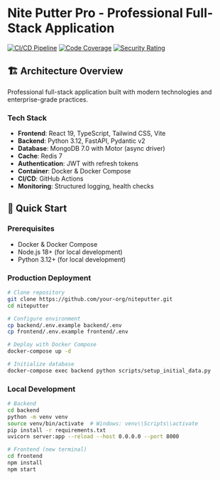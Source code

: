 # Nite Putter Pro - Professional Full-Stack Application

[![CI/CD Pipeline](https://github.com/your-org/niteputter/workflows/CI/badge.svg)](https://github.com/your-org/niteputter/actions)
[![Code Coverage](https://codecov.io/gh/your-org/niteputter/branch/main/graph/badge.svg)](https://codecov.io/gh/your-org/niteputter)
[![Security Rating](https://sonarcloud.io/api/project_badges/measure?project=niteputter&metric=security_rating)](https://sonarcloud.io/dashboard?id=niteputter)

## 🏗️ Architecture Overview

Professional full-stack application built with modern technologies and enterprise-grade practices.

### Tech Stack
- **Frontend**: React 19, TypeScript, Tailwind CSS, Vite
- **Backend**: Python 3.12, FastAPI, Pydantic v2
- **Database**: MongoDB 7.0 with Motor (async driver)
- **Cache**: Redis 7
- **Authentication**: JWT with refresh tokens
- **Container**: Docker & Docker Compose
- **CI/CD**: GitHub Actions
- **Monitoring**: Structured logging, health checks

## 🚀 Quick Start

### Prerequisites
- Docker & Docker Compose
- Node.js 18+ (for local development)
- Python 3.12+ (for local development)

### Production Deployment
```bash
# Clone repository
git clone https://github.com/your-org/niteputter.git
cd niteputter

# Configure environment
cp backend/.env.example backend/.env
cp frontend/.env.example frontend/.env

# Deploy with Docker Compose
docker-compose up -d

# Initialize database
docker-compose exec backend python scripts/setup_initial_data.py
```

### Local Development
```bash
# Backend
cd backend
python -m venv venv
source venv/bin/activate  # Windows: venv\\Scripts\\activate
pip install -r requirements.txt
uvicorn server:app --reload --host 0.0.0.0 --port 8000

# Frontend (new terminal)
cd frontend
npm install
npm start
```
